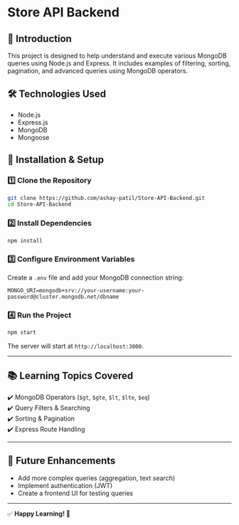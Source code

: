 # Store API Backend

## 📖 Introduction
This project is designed to help understand and execute various MongoDB queries using Node.js and Express. It includes examples of filtering, sorting, pagination, and advanced queries using MongoDB operators.

## 🛠️ Technologies Used
- Node.js
- Express.js
- MongoDB
- Mongoose

## 🚀 Installation & Setup

### 1️⃣ Clone the Repository
```sh
git clone https://github.com/ashay-patil/Store-API-Backend.git
cd Store-API-Backend
```

### 2️⃣ Install Dependencies
```sh
npm install
```

### 3️⃣ Configure Environment Variables
Create a `.env` file and add your MongoDB connection string:
```
MONGO_URI=mongodb+srv://your-username:your-password@cluster.mongodb.net/dbname
```

### 4️⃣ Run the Project
```sh
npm start
```

The server will start at `http://localhost:3000`.

---

## 📚 Learning Topics Covered
✔️ MongoDB Operators (`$gt`, `$gte`, `$lt`, `$lte`, `$eq`)  
✔️ Query Filters & Searching  
✔️ Sorting & Pagination  
✔️ Express Route Handling  

---

## 🎯 Future Enhancements
- Add more complex queries (aggregation, text search)
- Implement authentication (JWT)
- Create a frontend UI for testing queries

---
✅ **Happy Learning! 🚀**

